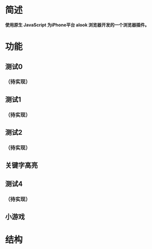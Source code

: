 # 简述
**使用原生 JavaScript 为iPhone平台 alook 浏览器开发的一个浏览器插件。**
# 功能
## 测试0
### （待实现）
## 测试1
### （待实现）
## 测试2
### （待实现）
## 关键字高亮
## 测试4
### （待实现）
## 小游戏
# 结构

